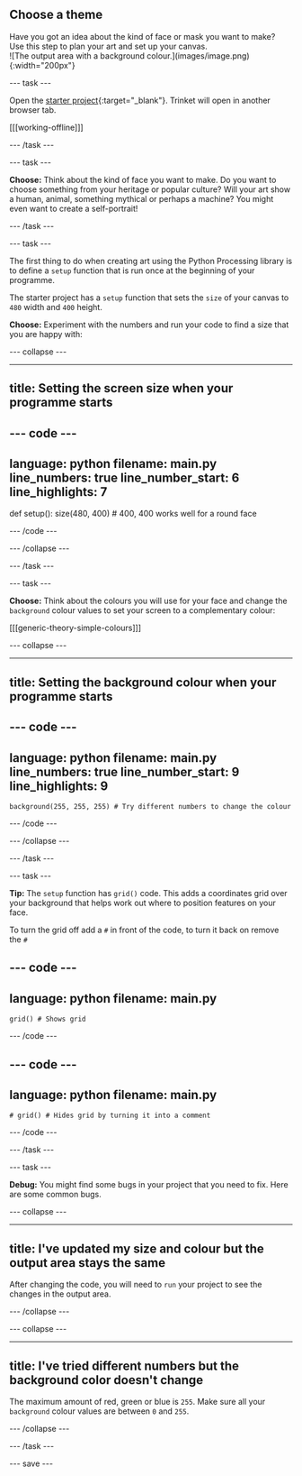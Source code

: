 ## Choose a theme

<div style="display: flex; flex-wrap: wrap">
<div style="flex-basis: 200px; flex-grow: 1; margin-right: 15px;">
Have you got an idea about the kind of face or mask you want to make? Use this step to plan your art and set up your canvas.
</div>
<div>
![The output area with a background colour.](images/image.png){:width="200px"}
</div>
</div>

--- task ---

Open the [starter project](https://trinket.io/library/trinkets/21dc61a9de){:target="_blank"}. Trinket will open in another browser tab.

[[[working-offline]]]

--- /task ---

--- task ---

**Choose:** Think about the kind of face you want to make. Do you want to choose something from your heritage or popular culture? Will your art show a human, animal, something mythical or perhaps a machine? You might even want to create a self-portrait!  

--- /task ---

--- task ---

The first thing to do when creating art using the Python Processing library is to define a `setup` function that is run once at the beginning of your programme.

The starter project has a `setup` function that sets the `size` of your canvas to `480` width and `400` height. 

**Choose:** Experiment with the numbers and run your code to find a size that you are happy with:  

--- collapse ---

---
title: Setting the screen size when your programme starts
---

--- code ---
---
language: python
filename: main.py
line_numbers: true
line_number_start: 6
line_highlights: 7
---
def setup():
    size(480, 400) # 400, 400 works well for a round face

--- /code ---

--- /collapse ---

--- /task ---

--- task ---

**Choose:** Think about the colours you will use for your face and change the `background` colour values to set your screen to a complementary colour:

[[[generic-theory-simple-colours]]]

--- collapse ---

---
title: Setting the background colour when your programme starts
---

--- code ---
---
language: python
filename: main.py
line_numbers: true
line_number_start: 9
line_highlights: 9
---
    background(255, 255, 255) # Try different numbers to change the colour 

--- /code ---

--- /collapse ---

--- /task ---

--- task ---

**Tip:** The `setup` function has `grid()` code. This adds a coordinates grid over your background that helps work out where to position features on your face. 

To turn the grid off add a `#` in front of the code, to turn it back on remove the `#` 

--- code ---
---
language: python
filename: main.py
---
    grid() # Shows grid 

--- /code ---

--- code ---
---
language: python
filename: main.py
---
    # grid() # Hides grid by turning it into a comment 

--- /code ---

--- /task ---

--- task ---

**Debug:** You might find some bugs in your project that you need to fix. Here are some common bugs.

--- collapse ---

---
title: I've updated my size and colour but the output area stays the same
---

After changing the code, you will need to `run` your project to see the changes in the output area. 

--- /collapse ---

--- collapse ---

---
title: I've tried different numbers but the background color doesn't change 
---

The maximum amount of red, green or blue is `255`. Make sure all your `background` colour values are between `0` and `255`.  

--- /collapse ---

--- /task ---

--- save ---